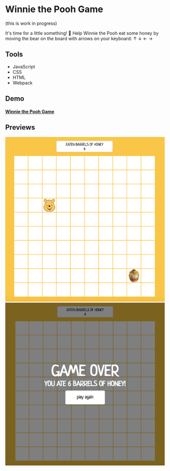 # Winnie the Pooh Game

(this is work in progress)

It's time for a little something! 🍯 Help Winnie the Pooh eat some honey by moving the bear on the board with arrows on your keyboard: ↑ ↓ ← →



## Tools

- JavaScript
- CSS
- HTML
- Webpack



## Demo

#### [Winnie the Pooh Game](https://karin-on.github.io/winnie-game/)



## Previews

![winnie-game_prev1](./images/winnie-game_prev1.png)![winnie-game_prev2](./images/winnie-game_prev2.png)

